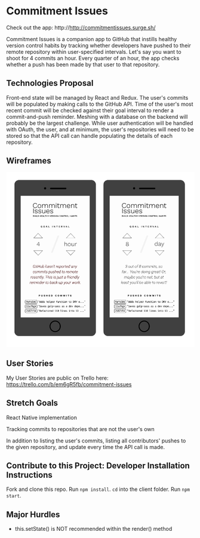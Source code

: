 # Commitment Issues

Check out the app:
http://http://commitmentissues.surge.sh/

Commitment Issues is a companion app to GitHub that instills healthy version control habits by tracking whether developers have pushed to their remote repository within user-specified intervals. Let's say you want to shoot for 4 commits an hour. Every quarter of an hour, the app checks whether a push has been made by that user to that repository.

## Technologies Proposal

Front-end state will be managed by React and Redux. The user's commits will be populated by making calls to the GitHub API. Time of the user's most recent commit will be checked against their goal interval to render a commit-and-push reminder. Meshing with a database on the backend will probably be the largest challenge. While user authentication will be handled with OAuth, the user, and at minimum, the user's repositories will need to be stored so that the API call can handle populating the details of each repository.

## Wireframes

![Main Screen Wireframes](/meta-assets/wireframes/main_screen.png)

## User Stories

My User Stories are public on Trello here: https://trello.com/b/em6gR5fb/commitment-issues

## Stretch Goals

React Native implementation

Tracking commits to repositories that are not the user's own

In addition to listing the user's commits, listing all contributors' pushes to the given repository, and update every time the API call is made.

## Contribute to this Project: Developer Installation Instructions
Fork and clone this repo. Run `npm install`. `cd` into the client folder. Run `npm start`.

## Major Hurdles
* this.setState() is NOT recommended within the render() method
